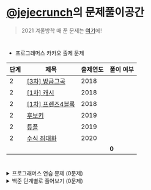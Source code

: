 # [@jejecrunch](https://github.com/jejecrunch)의 문제풀이공간

> 2021 겨울방학 때 푼 문제는 [여기](https://github.com/jejecrunch/2021-winter-kakao/blob/main/jejecrunch)에!

#

-   프로그래머스 카카오 출제 문제

| 단계 | 제목                                                                          | 출제연도 | 풀이 여부 |
| ---- | ----------------------------------------------------------------------------- | -------- | --------- |
| 2    | [[3차] 방금그곡](https://programmers.co.kr/learn/courses/30/lessons/17684)    | 2018     |           |
| 2    | [[1차] 캐시](https://programmers.co.kr/learn/courses/30/lessons/17684)        | 2018     |           |
| 2    | [[1차] 프렌즈4블록](https://programmers.co.kr/learn/courses/30/lessons/17684) | 2018     |           |
| 2    | [후보키](https://programmers.co.kr/learn/courses/30/lessons/17684)            | 2019     |           |
| 2    | [튜플](https://programmers.co.kr/learn/courses/30/lessons/17684)              | 2019     |           |
| 2    | [수식 최대화](https://programmers.co.kr/learn/courses/30/lessons/17684)       | 2020     |           |
|      |                                                                               |          | **0**     |

#

<details>
<summary>프로그래머스 연습 문제 (0문제)</summary>
<div markdown="1">

| 카테고리 | 제목                                                                    | 풀이 여부 |
| -------- | ----------------------------------------------------------------------- | --------- |
|          | [최고의 집합](https://programmers.co.kr/learn/courses/30/lessons/12938) |           |

</div>
</details>

<details>
<summary>백준 단계별로 풀어보기 (0문제)</summary>
<div markdown="1">

| 카테고리 | 제목                                                     | 풀이 여부 |
| -------- | -------------------------------------------------------- | --------- |
| 백트래킹 | [연산자 끼워넣기](https://www.acmicpc.net/problem/14888) |           |
| 백트래킹 | [스타트와 링크](https://www.acmicpc.net/problem/14889)   |           |
| 수학     | [피보나치 수 3](https://www.acmicpc.net/problem/2749)    |           |

</div>
</details>
